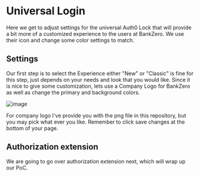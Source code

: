 # Universal Login

Here we get to adjust settings for the universal Auth0 Lock that will provide a bit more of a customized experience to the users at BankZero.  We use their icon and change some color settings to match.

## Settings

Our first step is to select the Experience either "New" or "Classic" is fine for this step, just depends on your needs and look that you would like.
Since it is nice to give some customization, lets use a Company Logo for BankZero as well as change the primary and background colors.

![image](https://user-images.githubusercontent.com/51866741/60387304-dfd9c780-9a55-11e9-83e0-4bef46fd84e0.png)

For company logo I've provide you with the png file in this repository, but you may pick what ever you like.  Remember to click save changes at the bottom of your page.

## Authorization extension

We are going to go over authorization extension next, which will wrap up our PoC.
